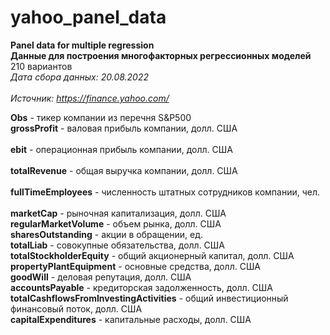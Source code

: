 # yahoo_panel_data
**Panel data for multiple regression** <br>
**Данные для построения многофакторных регрессионных моделей** <br>
210 вариантов <br>
<em> Дата сбора данных: 20.08.2022</em> <br>	
<em> Источник: https://finance.yahoo.com/</em> <br>		
			
**Obs** -	тикер компании из перечня S&P500<br>
**grossProfit** -	валовая прибыль компании, долл. США <br> 		
**ebit** -	операционная прибыль компании, долл. США  	<br>	
**totalRevenue** -	общая выручка компании, долл. США  	<br>	
**fullTimeEmployees** -	численность штатных сотрудников компании, чел.  	<br>	
**marketCap** -	рыночная капитализация, долл. США  		<br>
**regularMarketVolume** -	объем рынка, долл. США	<br>
**sharesOutstanding** -	акции в обращении, ед.	<br>
**totalLiab** - совокупные обязательства, долл. США	<br>
**totalStockholderEquity** -	общий акционерный капитал, долл. США	<br>
**propertyPlantEquipment** -	основные средства, долл. США	<br>
**goodWill** -	деловая репутация, долл. США	<br>
**accountsPayable** -	кредиторская задолженность, долл. США	<br>
**totalCashflowsFromInvestingActivities** -	общий инвестиционный финансовый поток, долл. США	<br>
**capitalExpenditures** -	капитальные расходы, долл. США	<br>


